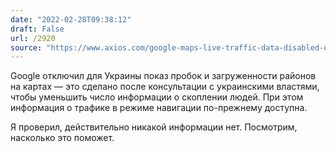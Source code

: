 ```yaml
---
date: "2022-02-28T09:38:12"
draft: False
url: /2920
source: "https://www.axios.com/google-maps-live-traffic-data-disabled-ukraine-f4c0bf7a-249a-4fcc-8e65-49642f728d26.html"
---
```


Google отключил для Украины показ пробок и загруженности районов на картах — это сделано после консультации с украинскими властями, чтобы уменьшить число информации о скоплении людей. При этом информация о трафике в режиме навигации по-прежнему доступна.

Я проверил, действительно никакой информации нет. Посмотрим, насколько это поможет.
